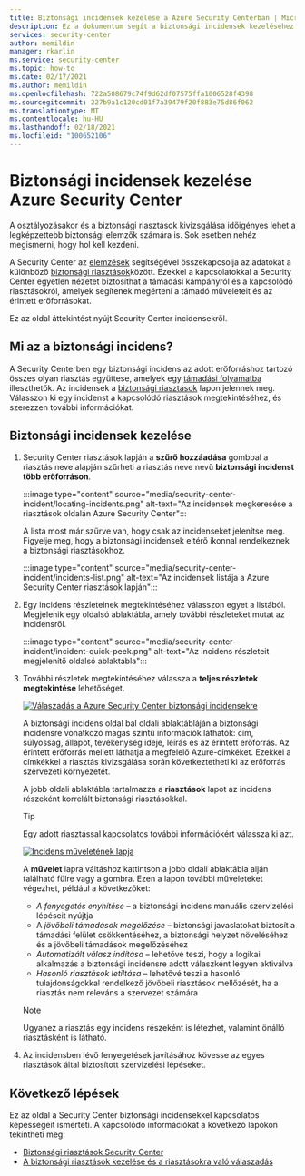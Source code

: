 ```yaml
---
title: Biztonsági incidensek kezelése a Azure Security Centerban | Microsoft Docs
description: Ez a dokumentum segít a biztonsági incidensek kezeléséhez Azure Security Center használatával.
services: security-center
author: memildin
manager: rkarlin
ms.service: security-center
ms.topic: how-to
ms.date: 02/17/2021
ms.author: memildin
ms.openlocfilehash: 722a508679c74f9d62df07575ffa1006528f4398
ms.sourcegitcommit: 227b9a1c120cd01f7a39479f20f883e75d86f062
ms.translationtype: MT
ms.contentlocale: hu-HU
ms.lasthandoff: 02/18/2021
ms.locfileid: "100652106"
---
```

# <a name="manage-security-incidents-in-azure-security-center"></a>Biztonsági incidensek kezelése Azure Security Center

A osztályozásakor és a biztonsági riasztások kivizsgálása időigényes lehet a legképzettebb biztonsági elemzők számára is. Sok esetben nehéz megismerni, hogy hol kell kezdeni. 

A Security Center az [elemzések](./security-center-alerts-overview.md) segítségével összekapcsolja az adatokat a különböző [biztonsági riasztások](security-center-managing-and-responding-alerts.md)között. Ezekkel a kapcsolatokkal a Security Center egyetlen nézetet biztosíthat a támadási kampányról és a kapcsolódó riasztásokról, amelyek segítenek megérteni a támadó műveleteit és az érintett erőforrásokat.

Ez az oldal áttekintést nyújt Security Center incidensekről.

## <a name="what-is-a-security-incident"></a>Mi az a biztonsági incidens?

A Security Centerben egy biztonsági incidens az adott erőforráshoz tartozó összes olyan riasztás együttese, amelyek egy [támadási folyamatba](alerts-reference.md#intentions) illeszthetők. Az incidensek a [biztonsági riasztások](security-center-managing-and-responding-alerts.md) lapon jelennek meg. Válasszon ki egy incidenst a kapcsolódó riasztások megtekintéséhez, és szerezzen további információkat.

## <a name="managing-security-incidents"></a>Biztonsági incidensek kezelése

1. Security Center riasztások lapján a **szűrő hozzáadása** gombbal a riasztás neve alapján szűrheti a riasztás neve nevű **biztonsági incidenst több erőforráson**. 

    :::image type="content" source="media/security-center-incident/locating-incidents.png" alt-text="Az incidensek megkeresése a riasztások oldalán Azure Security Center":::

    A lista most már szűrve van, hogy csak az incidenseket jelenítse meg. Figyelje meg, hogy a biztonsági incidensek eltérő ikonnal rendelkeznek a biztonsági riasztásokhoz.

    :::image type="content" source="media/security-center-incident/incidents-list.png" alt-text="Az incidensek listája a Azure Security Center riasztások lapján":::

1. Egy incidens részleteinek megtekintéséhez válasszon egyet a listából. Megjelenik egy oldalsó ablaktábla, amely további részleteket mutat az incidensről.

    :::image type="content" source="media/security-center-incident/incident-quick-peek.png" alt-text="Az incidens részleteit megjelenítő oldalsó ablaktábla":::

1. További részletek megtekintéséhez válassza a **teljes részletek megtekintése** lehetőséget.

    [![Válaszadás a Azure Security Center biztonsági incidensekre](media/security-center-incident/incident-details.png)](media/security-center-incident/incident-details.png#lightbox)

    A biztonsági incidens oldal bal oldali ablaktábláján a biztonsági incidensre vonatkozó magas szintű információk láthatók: cím, súlyosság, állapot, tevékenység ideje, leírás és az érintett erőforrás. Az érintett erőforrás mellett láthatja a megfelelő Azure-címkéket. Ezekkel a címkékkel a riasztás kivizsgálása során következtetheti ki az erőforrás szervezeti környezetét.

    A jobb oldali ablaktábla tartalmazza a **riasztások** lapot az incidens részeként korrelált biztonsági riasztásokkal. 

    >[!TIP]
    > Egy adott riasztással kapcsolatos további információkért válassza ki azt. 

    [![Incidens műveletének lapja](media/security-center-incident/incident-take-action-tab.png)](media/security-center-incident/incident-take-action-tab.png#lightbox)

    A **művelet** lapra váltáshoz kattintson a jobb oldali ablaktábla alján található fülre vagy a gombra. Ezen a lapon további műveleteket végezhet, például a következőket:
    - *A fenyegetés enyhítése* – a biztonsági incidens manuális szervizelési lépéseit nyújtja
    - A *jövőbeli támadások megelőzése* – biztonsági javaslatokat biztosít a támadási felület csökkentéséhez, a biztonsági helyzet növeléséhez és a jövőbeli támadások megelőzéséhez
    - *Automatizált válasz indítása* – lehetővé teszi, hogy a logikai alkalmazás a biztonsági incidensre adott válaszként legyen aktiválva
    - *Hasonló riasztások letiltása* – lehetővé teszi a hasonló tulajdonságokkal rendelkező jövőbeli riasztások mellőzését, ha a riasztás nem releváns a szervezet számára 

   > [!NOTE]
   > Ugyanez a riasztás egy incidens részeként is létezhet, valamint önálló riasztásként is látható.

1. Az incidensben lévő fenyegetések javításához kövesse az egyes riasztások által biztosított szervizelési lépéseket.


## <a name="next-steps"></a>Következő lépések

Ez az oldal a Security Center biztonsági incidensekkel kapcsolatos képességeit ismerteti. A kapcsolódó információkat a következő lapokon tekintheti meg:

- [Biztonsági riasztások Security Center](security-center-alerts-overview.md)
- [A biztonsági riasztások kezelése és a riasztásokra való válaszadás](security-center-managing-and-responding-alerts.md)